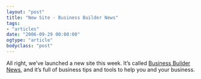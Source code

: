 ```yaml
---
layout: "post"
title: "New Site - Business Builder News"
tags: 
- "articles"
date: "2006-09-29 00:00:00"
ogtype: "article"
bodyclass: "post"
---
```


All right, we’ve launched a new site this week. It’s called [Business Builder News](http://www.businessbuildernews.com), and it’s full of business tips and tools to help you and your business.